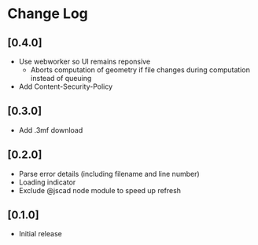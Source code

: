 # Change Log

## [0.4.0]

- Use webworker so UI remains reponsive
  - Aborts computation of geometry if file changes during computation instead of queuing
- Add Content-Security-Policy

## [0.3.0]

- Add .3mf download

## [0.2.0]

- Parse error details (including filename and line number)
- Loading indicator
- Exclude @jscad node module to speed up refresh

## [0.1.0]

- Initial release
